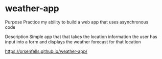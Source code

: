 # weather-app
Purpose
Practice my ability to build a web app that uses asynchronous code

Description 
Simple app that that takes the location information the user has input into a form and displays the weather forecast for that location

https://orsenfells.github.io/weather-app/